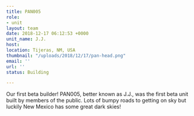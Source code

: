 ```yaml
---
title: PAN005
role:
- unit
layout: team
date: 2018-12-17 06:12:53 +0000
unit_name: J.J.
host:
location: Tijeras, NM, USA
thumbnail: "/uploads/2018/12/17/pan-head.png"
email: ''
url: ''
status: Building

---
```


Our first beta builder! PAN005, better known as J.J., was the first beta unit built by members of the public. Lots of bumpy roads to getting on sky but luckily New Mexico has some great dark skies!